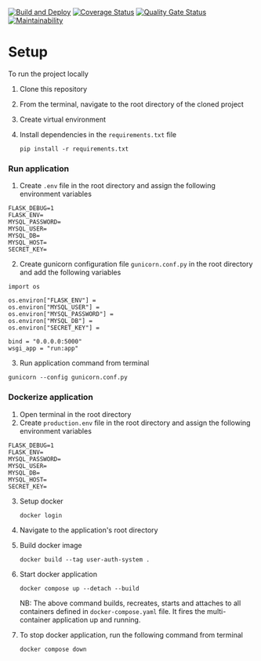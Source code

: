 [![Build and Deploy](https://github.com/codetaskmaster/user-auth-system/actions/workflows/main.yaml/badge.svg?branch=main)](https://github.com/codetaskmaster/user-auth-system/actions/workflows/main.yaml)
[![Coverage Status](https://coveralls.io/repos/github/codetaskmaster/user-auth-system/badge.svg)](https://coveralls.io/github/codetaskmaster/user-auth-system)
[![Quality Gate Status](https://sonarcloud.io/api/project_badges/measure?project=maxwelbarno_user-auth-system&metric=alert_status)](https://sonarcloud.io/summary/new_code?id=maxwelbarno_user-auth-system)
[![Maintainability](https://api.codeclimate.com/v1/badges/3e0cb305a16630b03c30/maintainability)](https://codeclimate.com/github/maxwelbarno/user-auth-system/maintainability)

# Setup

To run the project locally

1. Clone this repository
2. From the terminal, navigate to the root directory of the cloned project
3. Create virtual environment
4. Install dependencies in the `requirements.txt` file

   `pip install -r requirements.txt`

### Run application

1. Create `.env` file in the root directory and assign the following environment variables

```
FLASK_DEBUG=1
FLASK_ENV=
MYSQL_PASSWORD=
MYSQL_USER=
MYSQL_DB=
MYSQL_HOST=
SECRET_KEY=
```

2. Create gunicorn configuration file `gunicorn.conf.py` in the root directory and add the following variables

```
import os

os.environ["FLASK_ENV"] =
os.environ["MYSQL_USER"] =
os.environ["MYSQL_PASSWORD"] =
os.environ["MYSQL_DB"] =
os.environ["SECRET_KEY"] =

bind = "0.0.0.0:5000"
wsgi_app = "run:app"
```

3. Run application command from terminal

`gunicorn --config gunicorn.conf.py`

### Dockerize application

1. Open terminal in the root directory
2. Create `production.env` file in the root directory and assign the following environment variables

```
FLASK_DEBUG=1
FLASK_ENV=
MYSQL_PASSWORD=
MYSQL_USER=
MYSQL_DB=
MYSQL_HOST=
SECRET_KEY=
```

3. Setup docker

   `docker login`

4. Navigate to the application's root directory

5. Build docker image

   `docker build --tag user-auth-system .`

6. Start docker application

   `docker compose up --detach --build`

   NB: The above command builds, recreates, starts and attaches to all containers defined in `docker-compose.yaml` file. It fires the multi-container application up and running.

7. To stop docker application, run the following command from terminal

   `docker compose down`
